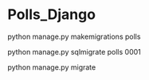 # Polls_Django

python manage.py makemigrations polls


python manage.py sqlmigrate polls 0001


python manage.py migrate